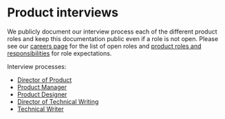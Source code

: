 # Product interviews

We publicly document our interview process each of the different product roles and keep this documentation public even if a role is not open. Please see our [careers page](../../../../company/careers.md) for the list of open roles and [product roles and responsibilities](../index.md) for role expectations.

Interview processes:

- [Director of Product](./director_product/index.md)
- [Product Manager](./product_manager/index.md)
- [Product Designer](./product_designer/index.md)
- [Director of Technical Writing](./director_technical_writing/index.md)
- [Technical Writer](./technical_writer/index.md)
